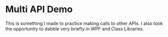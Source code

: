 # Multi API Demo

This is something I made to practice making calls to other APIs.  I also took the opportunity to dabble very briefly in WPF and Class Libraries.
